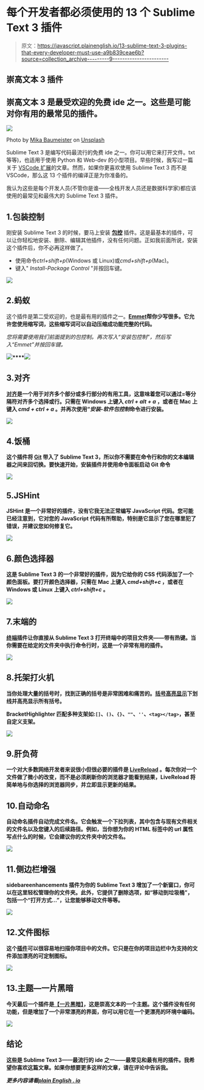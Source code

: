 # 每个开发者都必须使用的 13 个 Sublime Text 3 插件

> 原文：<https://javascript.plainenglish.io/13-sublime-text-3-plugins-that-every-developer-must-use-a9b839ceae6b?source=collection_archive---------9----------------------->

## 崇高文本 3 插件

## 崇高文本 3 是最受欢迎的免费 ide 之一。这些是可能对你有用的最常见的插件。

![](img/d49a40c16c959cb0809b6f5c60a6234d.png)

Photo by [Mika Baumeister](https://unsplash.com/@mbaumi?utm_source=unsplash&utm_medium=referral&utm_content=creditCopyText) on [Unsplash](https://unsplash.com/s/photos/sublime-text?utm_source=unsplash&utm_medium=referral&utm_content=creditCopyText)

Sublime Text 3 是编写代码最流行的免费 ide 之一。你可以用它来打开文件。txt 等等)，也适用于使用 Python 和 Web-dev 的小型项目。早些时候，我写过一篇关于 [VSCode 扩展](/13-vscode-extensions-that-every-web-developer-must-use-d86fe3798f76)的文章。然而，如果你更喜欢使用 Sublime Text 3 而不是 VSCode，那么这 13 个插件的编译正是为你准备的。

我认为这些是每个开发人员(不管你是谁——全栈开发人员还是数据科学家)都应该使用的最常见和最伟大的 Sublime Text 3 插件。

## 1.包装控制

刚安装 Sublime Text 3 的时候，要马上安装 [**包控**](https://packagecontrol.io/packages/Package%20Control) 插件。这是最基本的插件，可以让你轻松地安装、删除、编辑其他插件，没有任何问题。正如我前面所说，安装这个插件后，你不必再这样做了。

*   使用命令*ctrl+shift+p*(Windows 或 Linux)或*cmd+shift+p*(Mac)。
*   键入" *Install-Package Control* "并按回车键。

![](img/5ab612fa5f4c7563864c0edfb2401b1f.png)

## 2.蚂蚁

这个插件是第二受欢迎的，也是最有用的插件之一。[**Emmet**](https://packagecontrol.io/packages/Emmet)**帮你少写很多。它允许您使用缩写词，这些缩写词可以自动压缩成功能完整的代码。**

**您将需要使用我们前面提到的包控制。再次写入“*安装包控制*”，然后写入*“Emmet”*并按回车键。**

**![](img/a9660d0df6958b61d8af3c3bac64ed12.png)****![](img/5771ff080fd7555711ed6ccb1cfddd37.png)**

## **3.对齐**

**[对齐](https://packagecontrol.io/packages/Alignment)是一个用于对齐多个部分或多行部分的有用工具，这意味着您可以通过=等分隔符对齐多个选择或行。只需在 Windows 上键入 *ctrl + alt + a* ，或者在 Mac 上键入 *cmd + ctrl + a* 。并再次使用“*安装-软件包控制*命令进行安装。**

**![](img/818d3e19213b84d79b6c24e683402960.png)**

## **4.饭桶**

**这个插件将 [Git](https://packagecontrol.io/packages/Git) 带入了 Sublime Text 3，所以你不需要在命令行和你的文本编辑器之间来回切换。要快速开始，安装插件并使用命令面板启动 Git 命令**

**![](img/0e8f69059ed0cea9f5d286aa5bf495af.png)**

## **5.JSHint**

**JSHint 是一个非常好的插件，没有它我无法正常编写 JavaScript 代码。您可能已经注意到，它对您的 JavaScript 代码有所帮助，特别是它显示了您在哪里犯了错误，并建议您如何修复它。**

**![](img/2888616173cf5c74933b82a4bd41601b.png)**

## **6.颜色选择器**

**这是 Sublime Text 3 的一个非常好的插件，因为它给你的 CSS 代码添加了一个颜色面板。要打开颜色选择器，只需在 Mac 上键入 *cmd+shift+c* ，或者在 Windows 或 Linux 上键入 *ctrl+shift+c* 。**

**![](img/9d2d7455af6f92987c3c369ce60f8134.png)**

## **7.末端的**

**[终端](https://packagecontrol.io/packages/Terminal)插件让你直接从 Sublime Text 3 打开终端中的项目文件夹——带有热键。当你需要在给定的文件夹中执行命令行时，这是一个非常有用的插件。**

**![](img/32c00f5266cc845896c69d4db914bda3.png)**

## **8.托架打火机**

**当你处理大量的括号时，找到正确的括号是非常困难和痛苦的。[括号高亮显示](https://packagecontrol.io/packages/BracketHighlighter)下划线并高亮显示所有括号。**

**BracketHighlighter 匹配多种支架如:`[]`、`()`、`{}`、`""`、`''`、`<tag></tag>`，甚至自定义支架。**

**![](img/61168d132ac3507a09af68adc534251e.png)**

## **9.肝负荷**

**一个对大多数网络开发者来说很小但很必要的插件是 [LiveReload](https://packagecontrol.io/packages/LiveReload) 。每次你对一个文件做了微小的改变，而不是必须刷新你的浏览器才能看到结果，LiveReload 将简单地与你选择的浏览器同步，并立即显示更新的结果。**

## **10.自动命名**

**自动命名插件自动完成文件名。它会触发一个下拉列表，其中包含与现有文件相关的文件名以及您键入的后续路径。例如，当你想为你的 HTML 标签中的 url 属性写点什么的时候，它会建议你的文件夹中的文件名。**

**![](img/9834678c3341c3a472eca56cd0abf6fc.png)**

## **11.侧边栏增强**

**sidebareenhancements 插件为你的 Sublime Text 3 增加了一个新窗口，你可以在这里轻松管理你的文件夹。此外，它提供了删除选项，如“移动到垃圾桶”，包括一个“打开方式…”，让您能够移动文件等等。**

**![](img/cec6059006d0048b15ac00f7839408e3.png)**

## **12.文件图标**

**这个[插件](https://packagecontrol.io/packages/A%20File%20Icon)可以很容易地扫描你项目中的文件。它只是在你的项目边栏中为支持的文件添加漂亮的可定制图标。**

**![](img/aec6c95e9d65f6a1d6f87d91bf0a6283.png)**

## **13.主题—一片黑暗**

**今天最后一个插件是[【一片黑暗】](https://packagecontrol.io/packages/Theme%20-%20One%20Dark)，这是崇高文本的一个主题。这个插件没有任何功能，但是增加了一个非常漂亮的界面，你可以用它在一个更漂亮的环境中编码。**

**![](img/66deb0d176e361e866a42f47db6616f8.png)**

## **结论**

**这些是 Sublime Text 3——最流行的 ide 之一——最常见和最有用的插件。我希望你喜欢这篇文章。如果你想要更多这样的文章，请在评论中告诉我。**

***更多内容请看*[*plain English . io*](http://plainenglish.io/)**